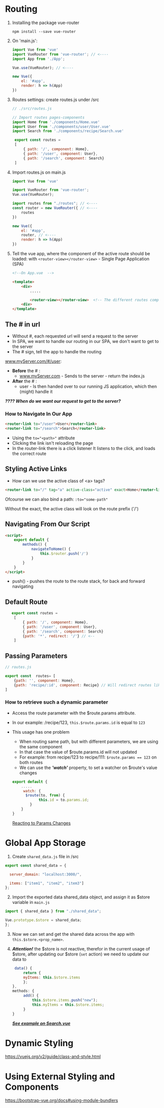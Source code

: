 # Routing

1. Installing the package vue-router

   `npm install --save vue-router`

2. On 'main.js':

   ```Javascript
   import Vue from 'vue'
   import VueRouter from 'vue-router'; // <----
   import App from './App';

   Vue.use(VueRouter); // <----

   new Vue({
       el: '#app',
       render: h => h(App)
   })
   ```

3. Routes settings:
   create routes.js under /src

   ```Javascript
   // ./src/routes.js

   // Import routes pages-components
   import Home from './components/Home.vue'
   import User from './components/user/User.vue'
   import Search from './components/recipe/Search.vue'

    export const routes =
    [
        { path: '/', component: Home},
        { path: '/user', component: User},
        { path: '/search', component: Search}
    ]

   ```

4. Import routes.js on main.js

   ```Javascript
   import Vue from 'vue'

   import VueRouter from 'vue-router';
   Vue.use(VueRouter);

   import routes from "./routes"; // <----
   const router = new VueRouter({ // <----
       routes
   })

   new Vue({
       el: '#app',
       router, // <----
       render: h => h(App)
   })
   ```

5. Tell the vue app, where the component of the active route should be loaded: with `<router-view></router-view>` - Single Page Application (SPA)

   ```HTML
   <!--On App.vue  -->

   <template>
       <div>
           .....

           <router-view></router-view>  <!-- The different routes components will be loaded between the router-view tags  -->
       <div>
   </template>

   ```

## The \# in url

- Without \#, each requested url will send a request to the server
- In SPA, we want to handle our routing in our SPA, we don't want to get to the server
- The \# sign, tell the app to handle the routing

www.myServer.com/#/user:

- **Before** the \# :
  - www.myServer.com - Sends to the server - return the index.js
- **After** the \# :
  - user - Is then handed over to our running JS application, which then (might) handle it

**_???? When do we want our request to get to the server?_**

### How to Navigate In Our App

```HTML
<router-link to="/user">User</router-link>
<router-link to="/search">Search</router-link>
```

- Using the `to="<path>"` attribute
- Clicking the link isn't reloading the page
- In the router-link there is a click listener
  It listens to the click, and loads the correct route

## Styling Active Links

- How can we use the active class of \<a> tags?

```HTML
<router-link to="/" tag="a" active-class="active" exact>Home</router-link>
```

Ofcourse we can also bind a path: `:to="some-path"`

Without the exact, the active class will look on the route prefix ('/')

## Navigating From Our Script

```HTML
<script>
    export default {
        methods() {
            navigateToHome() {
                this.$router.push('/')
            }
        }
    }
</script>
```

- push() - pushes the route to the route stack, for back and forward navigating

## Default Route

```Javascript
   export const routes =
    [
        { path: '/', component: Home},
        { path: '/user', component: User},
        { path: '/search', component: Search}
        {path: '*', redirect: '/'} // <--
    ]

```

## Passing Parameters

```Javascript
// routes.js

export const  routes= [
    {path: '', component: Home},
    {path: 'recipe/:id', component: Recipe} // Will redirect routes like /recipe/123
]
```

### How to retrieve such a dynamic parameter

- Access the route parameter with the \$route.params attribute.

- In our example: /recipe/123, `this.$route.params.id` is equal to `123`

- This usage has one problem
  - When routing same path, but with different parameters, we are using the same component
  - In that case the value of \$route.params.id will not updated
  - For example: from recipe/123 to recipe/111:
    `$route.params == 123` on both routes
  - We can use the **_'watch'_** property, to set a watcher on \$route's value changes
  ```Javascript
  export default {
      .....
       watch: {
        $route(to, from) {
              this.id = to.params.id;
          }
      }
  }
  ```
  [Reacting to Params Changes](https://router.vuejs.org/guide/essentials/dynamic-matching.html#reacting-to-params-changes)

# Global App Storage

1. Create `shared_data.js` file in /src

```Javascript
export const shared_data = {

  server_domain: "localhost:3000/",

  items: ["item1", "item2", "item3"]
};
```

2. Import the exported data shared_data object, and assign it as \$store variable in `main.js`

```Javascript
import { shared_data } from "./shared_data";

Vue.prototype.$store = shared_data;
};
```

3. Now we can set and get the shared data across the app with `this.$store.<prop_name>`.

4) **_Attention!_** the $store is not reactive, therefor in the current usage of $store, after updating our \$store (`set` action) we need to update our data to
   ```Javascript
    data() {
        return {
        myItems: this.$store.items
        };
   },
   methods: {
        add() {
            this.$store.items.push("new");
            this.myItems = this.$store.items;
        }
   }
   ```
   [**_See example on Search.vue_**]("./../src/views/Search.vue)

# Dynamic Styling

https://vuejs.org/v2/guide/class-and-style.html

# Using External Styling and Components

https://bootstrap-vue.org/docs#using-module-bundlers
